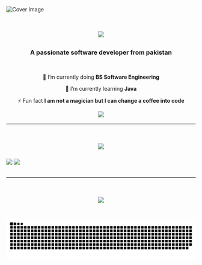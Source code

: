 
<img src="https://www.google.com/imgres?imgurl=https%3A%2F%2Fraw.githubusercontent.com%2Fgist%2Fvininjr%2Fd29bb07bdadb41e4b0923bc8fa748b1a%2Fraw%2F88f20c9d749d756be63f22b09f3c4ac570bc5101%2Fprogramming.gif&tbnid=ZHM55s2_Fz-GFM&vet=1&imgrefurl=https%3A%2F%2Fgist.github.com%2Fvininjr%2Fd29bb07bdadb41e4b0923bc8fa748b1a&docid=bf7_4kDMFJjHSM&w=1281&h=716&hl=en-GB&source=sh%2Fx%2Fim%2Fm1%2F4&kgs=a693cfc13dea3a16&shem=abc%2Ctric" alt="Cover Image" height="200" width="1000"/>

<h1 align="center">
    <img src="https://readme-typing-svg.herokuapp.com/?font=Jersey-20&size=35&center=true&vCenter=true&width=500&height=70&duration=4000&lines=Hi+There!+👋;+I'm+Wahab+khan!;" />
</h1>

<h3 align="center">A passionate software developer from pakistan</h3>

<br/>

<div align="center">
 
 🔭 I’m currently doing **BS Software Engineering**
 
 🌱 I’m currently learning **Java**

⚡ Fun fact **I am not a magician but I can change a coffee into code**

 </div>
 
<div align="center"> 
  <a href="mailto:programming.spott@gmail.com">
    <img src="https://img.shields.io/badge/Gmail-333333?style=for-the-badge&logo=gmail&logoColor=red" />
  </a>
  
  
</div>

 <hr/>
 
<h1 align="center">
    <img src="https://readme-typing-svg.herokuapp.com/?font=MonumentExtended-400&size=35&center=true&vCenter=true&width=500&height=70&duration=4000&lines=⚔️Languages+and+Others⚔️" />
</h1>
    <img src="https://skillicons.dev/icons?i=html,css,vscode,github,figma,tailwind,git" />
    <img src="https://skillicons.dev/icons?i=python,java,cpp" /><br>
</div>

<br/>
<hr/>

<h1 align="center">
    <img src="https://readme-typing-svg.herokuapp.com/?font=FlatAntique&size=35&center=true&vCenter=true&width=500&height=70&duration=4000&lines=My+Contribution🚀" />
</h1>
  <br>
  <img alt="snake eating my contributions" src="https://raw.githubusercontent.com/salesp07/salesp07/output/github-contribution-grid-snake.svg" />
  
  <br/><br/><br/>
</div>



